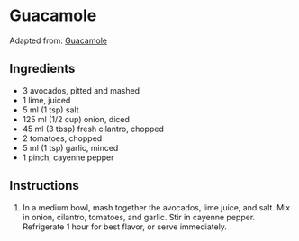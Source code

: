 # Guacamole

Adapted from: [Guacamole](http://allrecipes.com/recipe/14231/guacamole/)

## Ingredients
* 3 avocados, pitted and mashed
* 1 lime, juiced
* 5 ml (1 tsp) salt
* 125 ml (1/2 cup) onion, diced
* 45 ml (3 tbsp) fresh cilantro, chopped
* 2 tomatoes, chopped
* 5 ml (1 tsp) garlic, minced
* 1 pinch, cayenne pepper

## Instructions
1. In a medium bowl, mash together the avocados, lime juice, and salt. Mix in onion, cilantro, tomatoes, and garlic. Stir in cayenne pepper. Refrigerate 1 hour for best flavor, or serve immediately.
